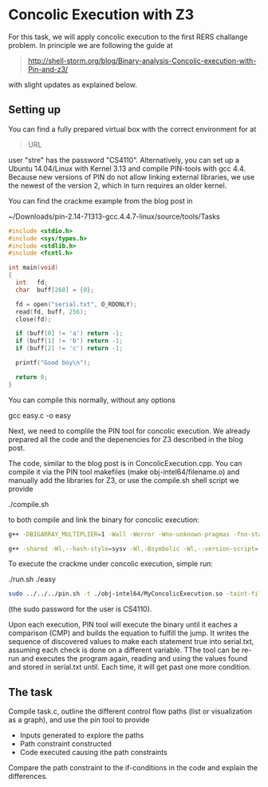 # Concolic Execution with Z3

For this task, we will apply concolic execution to the first RERS challange problem. In principle we are following the guide at 

> http://shell-storm.org/blog/Binary-analysis-Concolic-execution-with-Pin-and-z3/

with slight updates as explained below.

## Setting up
You can find a fully prepared virtual box with the correct environment for at

> URL

user "stre" has the password "CS4110". Alternatively, you can set up a Ubuntu 14.04/Linux with Kernel 3.13 and compile PIN-tools with gcc 4.4. Because new versions of PIN do not allow linking external libraries, we use the newest of the version 2, which in turn requires an older kernel. 

You can find the crackme example from the blog post in 

~/Downloads/pin-2.14-71313-gcc.4.4.7-linux/source/tools/Tasks 

```C++
#include <stdio.h>
#include <sys/types.h>
#include <stdlib.h>
#include <fcntl.h>

int main(void)
{
  int   fd;
  char  buff[260] = {0};

  fd = open("serial.txt", O_RDONLY);
  read(fd, buff, 256);
  close(fd);

  if (buff[0] != 'a') return -1;
  if (buff[1] != 'b') return -1;
  if (buff[2] != 'c') return -1;

  printf("Good boy\n");

  return 0;
}
```

You can compile this normally, without any options

gcc easy.c -o easy

Next, we need to complile the PIN tool for concolic execution. We already prepared all the code and the depenencies for Z3 described in the blog post. 

The code, similar to the blog post is in ConcolicExecution.cpp. You can compile it via the PIN tool makefiles (make obj-intel64/filename.o) and manually add the libraries for Z3, or use the compile.sh shell script we provide

./compile.sh

to both compile and link the binary for concolic execution:

```bash
g++ -DBIGARRAY_MULTIPLIER=1 -Wall -Werror -Wno-unknown-pragmas -fno-stack-protector -DTARGET_IA32E -DHOST_IA32E -fPIC -DTARGET_LINUX  -I../../../source/include/pin -I../../../source/include/pin/gen -I../../../extras/components/include -I../../../extras/xed-intel64/include -I../../../source/tools/InstLib -O3 -fomit-frame-pointer -fno-strict-aliasing   -c -o obj-intel64/ConcolicExecution.o ConcolicExecution.cpp

g++ -shared -Wl,--hash-style=sysv -Wl,-Bsymbolic -Wl,--version-script=../../../source/include/pin/pintool.ver    -o obj-intel64/ConcolicExecution.so obj-intel64/ConcolicExecution.o  -L../../../intel64/lib -L../../../intel64/lib-ext -L../../../intel64/runtime/glibc -L../../../extras/xed-intel64/lib -lpin -lxed -lpindwarf -ldl -lz3
```

To execute the crackme under concolic execution, simple run:

./run.sh ./easy

```bash
sudo ../../../pin.sh -t ./obj-intel64/MyConcolicExecution.so -taint-file serial.txt -- $1
```

(the sudo password for the user is CS4110). 

Upon each execution, PIN tool will execute the binary until it eaches a comparison (CMP) and builds the equation to fulfill the jump. It writes the sequence of discovered values to make each statement true into serial.txt, assuming each check is done on a different variable.
TThe tool can be re-run and executes the program again, reading and using the values found and stored in serial.txt until. Each time, it will get past one more condition.

## The task

Compile task.c, outline the different control flow paths (list or visualization as a graph), and use the pin tool to provide 

* Inputs generated to explore the paths
* Path constraint constructed
* Code executed causing ithe path constraints

Compare the path constraint to the if-conditions in the code and explain the differences.



